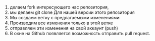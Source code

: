 1. делаем fork  интересующего нас репозитория,
2. мы делаем git clone Для нашей версии этого репозитория
3. Мы создаем ветку с предлагаемыми изменениями
4. Производим все изменения только в этой ветке
5. отправляем эти изменения на свой аккаунт (push)
6. В окне на Github появляется возможность отправить pull request.


